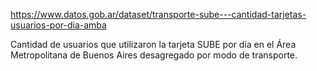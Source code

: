 https://www.datos.gob.ar/dataset/transporte-sube---cantidad-tarjetas-usuarios-por-dia-amba

Cantidad de usuarios que utilizaron la tarjeta SUBE por día en el Área Metropolitana de Buenos Aires desagregado por modo de transporte.